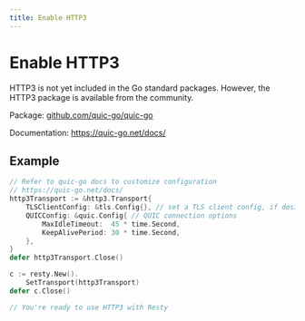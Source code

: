 ```yaml
---
title: Enable HTTP3
---
```


# Enable HTTP3

HTTP3 is not yet included in the Go standard packages. However, the HTTP3 package is available from the community.

Package: [github.com/quic-go/quic-go](https://github.com/quic-go/quic-go)

Documentation: https://quic-go.net/docs/

## Example

```go
// Refer to quic-go docs to customize configuration
// https://quic-go.net/docs/
http3Transport := &http3.Transport{
    TLSClientConfig: &tls.Config{}, // set a TLS client config, if desired
    QUICConfig: &quic.Config{ // QUIC connection options
        MaxIdleTimeout:  45 * time.Second,
        KeepAlivePeriod: 30 * time.Second,
    },
}
defer http3Transport.Close()

c := resty.New().
    SetTransport(http3Transport)
defer c.Close()

// You're ready to use HTTP3 with Resty
```

